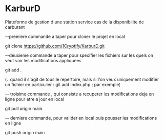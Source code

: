 # KarburD
Plateforme de gestion d'une station service cas de la disponibilite de carburant

--premiere commande a taper pour cloner le projet en local

git clone https://github.com/1Cryptify/KarburD.git

--deuxieme commande a taper pour specifier les fichiers sur les quels on veut voir les modifications appliquees

git add .

(`.` quand il s'agit de tous le repertoire, mais si l'on veux uniquement modifier un fichier en particulier : git add index.php ; par exemple)


-- troisime commande , qui consiste a recuperer les modifications deja en ligne pour etre a jour en local

git pull origin main


-- derniere commande, pour valider en local puis pousser les modifications en ligne

git push origin main 